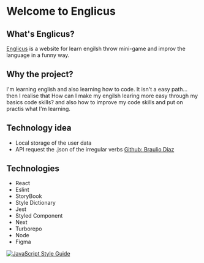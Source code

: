 # Welcome to Englicus

## What's Englicus?

[Englicus](https://englicus.vercel.app/) is a website for learn engilsh throw mini-game and improv the language in a funny way.



## Why the project?

I'm learning english and also learning how to code. It isn't a easy path... then I realise that How can I make my engilsh learing more easy through my basics code skills? and also how to improve my code skills and put on practis what I'm learning.

## Technology idea

-   Local storage of the user data
-   API request the .json of the irregular verbs [Github: Braulio Diaz](https://github.com/brauliodiez/irregular-verbs-english-json)

## Technologies

-   React
-   Eslint
-   StoryBook
-   Style Dictionary
-   Jest
-   Styled Component
-   Next
-   Turborepo
-   Node
-   Figma

[![JavaScript Style Guide](https://cdn.rawgit.com/standard/standard/master/badge.svg)](https://github.com/standard/standard)
